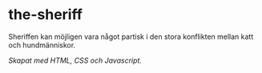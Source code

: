 # the-sheriff

Sheriffen kan möjligen vara något partisk i den stora konflikten mellan katt och hundmänniskor. 


*Skapat med HTML, CSS och Javascript.*


